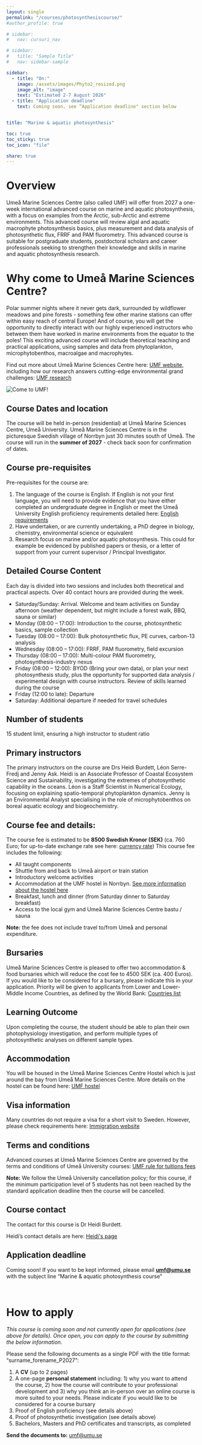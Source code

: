 ```yaml
---
layout: single
permalink: "/courses/photosynthesiscourse/"
#author_profile: true

# sidebar:
#   nav: cursuri_nav

# sidebar:
#   title: "Sample Title"
#   nav: sidebar-sample

sidebar:
  - title: "On:"
    image: /assets/images/Phyto2_resized.png
    image_alt: "image"
    text: "Estimated 2-7 August 2026"
  - title: "Application deadline"
    text: Coming soon, see “Application deadline" section below


title: "Marine & aquatic photosynthesis"

toc: true
toc_sticky: true
toc_icon: "file"

share: true
---
```


<!-- Google tag (gtag.js) -->
<script async src="https://www.googletagmanager.com/gtag/js?id=G-VPFCPF8GQ8"></script>
<script>
  window.dataLayer = window.dataLayer || [];
  function gtag(){dataLayer.push(arguments);}
  gtag('js', new Date());

  gtag('config', 'G-VPFCPF8GQ8');
</script>

# Overview

Umeå Marine Sciences Centre (also called UMF) will offer from 2027 a one-week international advanced course on marine and aquatic photosynthesis, with a focus on examples from the Arctic, sub-Arctic and extreme environments. This advanced course will review algal and aquatic macrophyte photosynthesis basics, plus measurement and data analysis of photosynthetic flux, FRRF and PAM fluorometry. This advanced course is suitable for postgraduate students, postdoctoral scholars and career professionals seeking to strengthen their knowledge and skills in marine and aquatic photosynthesis research.

# Why come to Umeå Marine Sciences Centre?

Polar summer nights where it never gets dark, surrounded by wildflower meadows and pine forests - something few other marine stations can offer within easy reach of central Europe! And of course, you will get the opportunity to directly interact with our highly experienced instructors who between them have worked in marine environments from the equator to the poles! This exciting advanced course will include theoretical teaching and practical applications, using samples and data from phytoplankton, microphytobenthos, macroalgae and macrophytes. 

Find out more about Umeå Marine Sciences Centre here: [UMF website](https://www.umu.se/en/umea-marine-sciences-centre/),  including how our research answers cutting-edge environmental grand challenges: [UMF research](https://www.umu.se/en/umea-marine-sciences-centre/about-umf/) 


![Come to UMF!](/assets/images/Phare.png)

## Course Dates and location  
The course will be held in-person (residential) at Umeå Marine Sciences Centre, Umeå University. Umeå Marine Sciences Centre is in the picturesque Swedish village of Norrbyn just 30 minutes south of Umeå. The course will run in the **summer of 2027** - check back soon for confirmation of dates.

## Course pre-requisites 
Pre-requisites for the course are:
1.	The language of the course is English. If English is not your first language, you will need to provide evidence that you have either completed an undergraduate degree in English or meet the Umeå University English proficiency requirements detailed here: [English requirements](https://www.umu.se/en/education/how-to-apply/entry-requirements/)
2.	Have undertaken, or are currently undertaking, a PhD degree in biology, chemistry, environmental science or equivalent
3.	Research focus on marine and/or aquatic photosynthesis. This could for example be evidenced by published papers or thesis, or a letter of support from your current supervisor / Principal Investigator.

## Detailed Course Content
Each day is divided into two sessions and includes both theoretical and practical aspects. Over 40 contact hours are provided during the week. 
-	Saturday/Sunday: Arrival. Welcome and team activities on Sunday afternoon (weather dependent, but might include a forest walk, BBQ, sauna or similar)
-	Monday (08:00 – 17:00): Introduction to the course, photosynthetic basics, sample collection
-	Tuesday (08:00 – 17:00): Bulk photosynthetic flux, PE curves, carbon-13 analysis
-	Wednesday (08:00 – 17:00): FRRF, PAM fluorometry, field excursion
-	Thursday (08:00 – 17:00): Multi-colour PAM fluorometry, photosynthesis-industry nexus
-	Friday (08:00 – 12:00): BYOD (Bring your own data), or plan your next photosynthesis study, plus the opportunity for supported data analysis / experimental design with course instructors. Review of skills learned during the course
-	Friday (12:00 to late): Departure
-	Saturday: Additional departure if needed for travel schedules

## Number of students 
15 student limit, ensuring a high instructor to student ratio 

## Primary instructors
The primary instructors on the course are Drs Heidi Burdett, Léon Serre-Fredj and Jenny Ask. Heidi is an Associate Professor of Coastal Ecosystem Science and Sustainability, investigating the extremes of photosynthetic capability in the oceans. Léon is a Staff Scientist in Numerical Ecology, focusing on explaining spatio-temporal phytoplankton dynamics. Jenny is an Environmental Analyst specialising in the role of microphytobenthos on boreal aquatic ecology and biogeochemistry.

## Course fee and details:
The course fee is estimated to be **8500 Swedish Kronor (SEK)** (ca. 760 Euro; for up-to-date exchange rate see here: [currency rate](https://www.xe.com/currencyconverter/convert/?Amount=8500&From=SEK&To=EUR)) 
This course fee includes the following:
- All taught components
- Shuttle from and back to Umeå airport or train station 
- Introductory welcome activities
- Accommodation at the UMF hostel in Norrbyn. [See more information about the hostel here](https://www.umu.se/en/umea-marine-sciences-centre/about-umf/eat-and-sleep/)
- Breakfast, lunch and dinner (from Saturday dinner to Saturday breakfast)
- Access to the local gym and Umeå Marine Sciences Centre bastu / sauna

**Note:** the fee does not include travel to/from Umeå and personal expenditure.

## Bursaries
Umeå Marine Sciences Centre is pleased to offer two accommodation & food bursaries which will reduce the cost fee to 4500 SEK (ca. 400 Euros). If you would like to be considered for a bursary, please indicate this in your application. Priority will be given to applicants from Lower and Lower-Middle Income Countries, as defined by the World Bank: [Countries list](https://datatopics.worldbank.org/world-development-indicators/the-world-by-income-and-region.html) 

## Learning Outcome
Upon completing the course, the student should be able to plan their own photophysiology investigation, and perform multiple types of photosynthetic analyses on different sample types.

## Accommodation
You will be housed in the Umeå Marine Sciences Centre Hostel which is just around the bay from Umeå Marine Sciences Centre. More details on the hostel can be found here: [UMF hostel](https://www.umu.se/en/umea-marine-sciences-centre/about-umf/eat-and-sleep/) 

## Visa information
Many countries do not require a visa for a short visit to Sweden. However, please check requirements here: [Immigration website](https://www.migrationsverket.se/en/you-want-to-apply/visiting-sweden.html) 

## Terms and conditions
Advanced courses at Umeå Marine Sciences Centre are governed by the terms and conditions of Umeå University courses: [UMF rule for tuitions fees](https://www.umu.se/globalassets/fristaende-webbar/regelverk/engelska/first--and-second-cycle-education/fs-1.1-495-25-rules-for-tuition-fees.pdf)

**Note:** We follow the Umeå University cancellation policy; for this course, if the minimum participation level of 5 students has not been reached by the standard application deadline then the course will be cancelled.

## Course contact
The contact for this course is Dr Heidi Burdett.

Heidi’s contact details are here:  [Heidi's page](https://www.umu.se/en/staff/heidi-burdett/)

## Application deadline
Coming soon! If you want to be kept informed, please email **umf@umu.se** with the subject line “Marine & aquatic photosynthesis course"

<br>

# How to apply

*This course is coming soon and not currently open for applications (see above for details). Once open, you can apply to the course by submitting the below information.* 

Please send the following documents as a single PDF with the title format: “surname_forename_P2027”:
1.	A **CV** (up to 2 pages)
2.	A one-page **personal statement** including: 1) why you want to attend the course, 2) how the course will contribute to your professional development and 3) why you think an in-person over an online course is more suited to your needs. Please indicate if you would like to be considered for a course bursary
3.	Proof of English proficiency (see details above)
4.	Proof of photosynthetic investigation (see details above)
5.	Bachelors, Masters and PhD certificates and transcripts, as completed 

**Send the documents to:** umf@umu.se 
